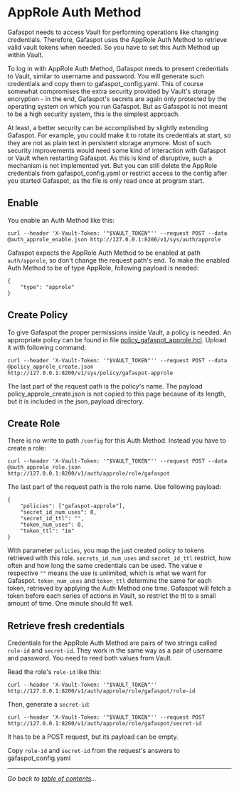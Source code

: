 # AppRole Auth Method

Gafaspot needs to access Vault for performing operations like changing credentials. Therefore, Gafaspot uses the AppRole Auth Method to retrieve valid vault tokens when needed. So you have to set this Auth Method up within Vault.

To log in with AppRole Auth Method, Gafaspot needs to present credentials to Vault, similar to username and password. You will generate such credentials and copy them to gafaspot_config.yaml. This of course somewhat compromises the extra security provided by Vault's storage encryption - in the end, Gafaspot's secrets are again only protected by the operating system on which you run Gafaspot. But as Gafaspot is not meant to be a high security system, this is the simplest approach.

At least, a better security can be accomplished by slightly extending Gafaspot. For example, you could make it to rotate its credentials at start, so they are not as plain text in persistent storage anymore. Most of such security improvements would need some kind of interaction with Gafaspot or Vault when restarting Gafaspot. As this is kind of disruptive, such a mechanism is not implemented yet. But you can still delete the AppRole credentials from gafaspot_config.yaml or restrict access to the config after you started Gafaspot, as the file is only read once at program start.

## Enable
You enable an Auth Method like this:

    curl --header 'X-Vault-Token: '"$VAULT_TOKEN"'' --request POST --data @auth_approle_enable.json http://127.0.0.1:8200/v1/sys/auth/approle

Gafaspot expects the AppRole Auth Method to be enabled at path `auth/approle`, so don't change the request path's end. To make the enabled Auth Method to be of type AppRole, following payload is needed:

    {
        "type": "approle"
    }

## Create Policy
To give Gafaspot the proper permissions inside Vault, a policy is needed. An appropriate policy can be found in file [policy_gafaspot_approle.hcl](policy_gafaspot_approle.hcl). Upload it with following command:

    curl --header 'X-Vault-Token: '"$VAULT_TOKEN"'' --request POST --data @policy_approle_create.json http://127.0.0.1:8200/v1/sys/policy/gafaspot-approle

The last part of the request path is the policy's name. The payload policy_approle_create.json is not copied to this page because of its length, but it is included in the json_payload directory.

## Create Role
There is no write to path `/config` for this Auth Method. Instead you have to create a role:

    curl --header 'X-Vault-Token: '"$VAULT_TOKEN"'' --request POST --data @auth_approle_role.json http://127.0.0.1:8200/v1/auth/approle/role/gafaspot

The last part of the request path is the role name. Use following payload:

    {
        "policies": ["gafaspot-approle"],
        "secret_id_num_uses": 0,
        "secret_id_ttl": "",
        "token_num_uses": 0,
        "token_ttl": "1m"
    }

With parameter `policies`, you map the just created policy to tokens retrieved with this role. `secrets_id_num_uses` and `secret_id_ttl` restrict, how often and how long the same credentials can be used. The value `0` respective `""` means the use is unlimited, which is what we want for Gafaspot. `token_num_uses` and `token_ttl` determine the same for each token, retrieved by applying the Auth Method one time. Gafaspot will fetch a token before each series of actions in Vault, so restrict the ttl to a small amount of time. One minute should fit well.

## Retrieve fresh credentials
Credentials for the AppRole Auth Method are pairs of two strings called `role-id` and `secret-id`. They work in the same way as a pair of username and password. You need to reed both values from Vault.

Read the role's `role-id` like this:

    curl --header 'X-Vault-Token: '"$VAULT_TOKEN"'' http://127.0.0.1:8200/v1/auth/approle/role/gafaspot/role-id

Then, generate a `secret-id`:

    curl --header 'X-Vault-Token: '"$VAULT_TOKEN"'' --request POST http://127.0.0.1:8200/v1/auth/approle/role/gafaspot/secret-id

It has to be a POST request, but its payload can be empty.

Copy `role-id` and `secret-id` from the request's answers to gafaspot_config.yaml

---
*Go back to [table of contents](README.md)...*